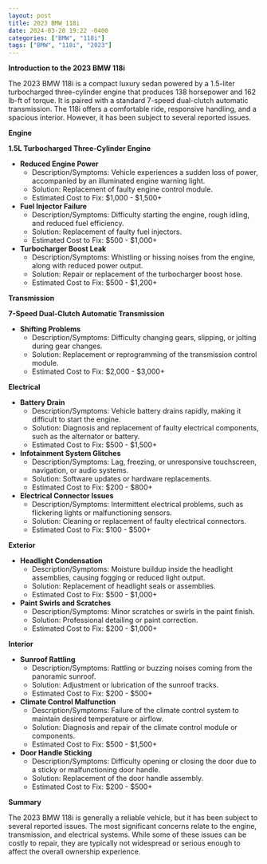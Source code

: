 ```yaml
---
layout: post
title: 2023 BMW 118i
date: 2024-03-28 19:22 -0400
categories: ["BMW", "118i"]
tags: ["BMW", "118i", "2023"]
---
```

**Introduction to the 2023 BMW 118i**

The 2023 BMW 118i is a compact luxury sedan powered by a 1.5-liter turbocharged three-cylinder engine that produces 138 horsepower and 162 lb-ft of torque. It is paired with a standard 7-speed dual-clutch automatic transmission. The 118i offers a comfortable ride, responsive handling, and a spacious interior. However, it has been subject to several reported issues.

**Engine**

**1.5L Turbocharged Three-Cylinder Engine**

* **Reduced Engine Power**
    * Description/Symptoms: Vehicle experiences a sudden loss of power, accompanied by an illuminated engine warning light.
    * Solution: Replacement of faulty engine control module.
    * Estimated Cost to Fix: $1,000 - $1,500+
* **Fuel Injector Failure**
    * Description/Symptoms: Difficulty starting the engine, rough idling, and reduced fuel efficiency.
    * Solution: Replacement of faulty fuel injectors.
    * Estimated Cost to Fix: $500 - $1,000+
* **Turbocharger Boost Leak**
    * Description/Symptoms: Whistling or hissing noises from the engine, along with reduced power output.
    * Solution: Repair or replacement of the turbocharger boost hose.
    * Estimated Cost to Fix: $500 - $1,200+

**Transmission**

**7-Speed Dual-Clutch Automatic Transmission**

* **Shifting Problems**
    * Description/Symptoms: Difficulty changing gears, slipping, or jolting during gear changes.
    * Solution: Replacement or reprogramming of the transmission control module.
    * Estimated Cost to Fix: $2,000 - $3,000+

**Electrical**

* **Battery Drain**
    * Description/Symptoms: Vehicle battery drains rapidly, making it difficult to start the engine.
    * Solution: Diagnosis and replacement of faulty electrical components, such as the alternator or battery.
    * Estimated Cost to Fix: $500 - $1,500+
* **Infotainment System Glitches**
    * Description/Symptoms: Lag, freezing, or unresponsive touchscreen, navigation, or audio systems.
    * Solution: Software updates or hardware replacements.
    * Estimated Cost to Fix: $200 - $800+
* **Electrical Connector Issues**
    * Description/Symptoms: Intermittent electrical problems, such as flickering lights or malfunctioning sensors.
    * Solution: Cleaning or replacement of faulty electrical connectors.
    * Estimated Cost to Fix: $100 - $500+

**Exterior**

* **Headlight Condensation**
    * Description/Symptoms: Moisture buildup inside the headlight assemblies, causing fogging or reduced light output.
    * Solution: Replacement of headlight seals or assemblies.
    * Estimated Cost to Fix: $500 - $1,000+
* **Paint Swirls and Scratches**
    * Description/Symptoms: Minor scratches or swirls in the paint finish.
    * Solution: Professional detailing or paint correction.
    * Estimated Cost to Fix: $200 - $1,000+

**Interior**

* **Sunroof Rattling**
    * Description/Symptoms: Rattling or buzzing noises coming from the panoramic sunroof.
    * Solution: Adjustment or lubrication of the sunroof tracks.
    * Estimated Cost to Fix: $200 - $500+
* **Climate Control Malfunction**
    * Description/Symptoms: Failure of the climate control system to maintain desired temperature or airflow.
    * Solution: Diagnosis and repair of the climate control module or components.
    * Estimated Cost to Fix: $500 - $1,500+
* **Door Handle Sticking**
    * Description/Symptoms: Difficulty opening or closing the door due to a sticky or malfunctioning door handle.
    * Solution: Replacement of the door handle assembly.
    * Estimated Cost to Fix: $200 - $500+

**Summary**

The 2023 BMW 118i is generally a reliable vehicle, but it has been subject to several reported issues. The most significant concerns relate to the engine, transmission, and electrical systems. While some of these issues can be costly to repair, they are typically not widespread or serious enough to affect the overall ownership experience.
